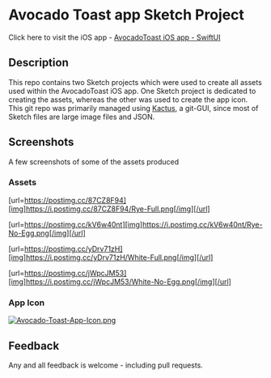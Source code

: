 # Avocado Toast app Sketch Project


Click here to visit the iOS app - [AvocadoToast iOS app - SwiftUI](https://github.com/mkKreations/AvocadoToast)


## Description

This repo contains two Sketch projects which were used to create all assets
used within the AvocadoToast iOS app. One Sketch project is dedicated to 
creating the assets, whereas the other was used to create the app icon. This
git repo was primarily managed using [Kactus](https://kactus.io/), a git-GUI,
since most of Sketch files are large image files and JSON.


## Screenshots

A few screenshots of some of the assets produced


### Assets 

[url=https://postimg.cc/87CZ8F94][img]https://i.postimg.cc/87CZ8F94/Rye-Full.png[/img][/url]

[url=https://postimg.cc/kV6w40nt][img]https://i.postimg.cc/kV6w40nt/Rye-No-Egg.png[/img][/url]

[url=https://postimg.cc/yDrv71zH][img]https://i.postimg.cc/yDrv71zH/White-Full.png[/img][/url]

[url=https://postimg.cc/jWpcJM53][img]https://i.postimg.cc/jWpcJM53/White-No-Egg.png[/img][/url]


### App Icon

[![Avocado-Toast-App-Icon.png](https://i.postimg.cc/Hn69QWN1/Avocado-Toast-App-Icon.png)](https://postimg.cc/XBy5WW3s)


## Feedback

Any and all feedback is welcome - including pull requests.
